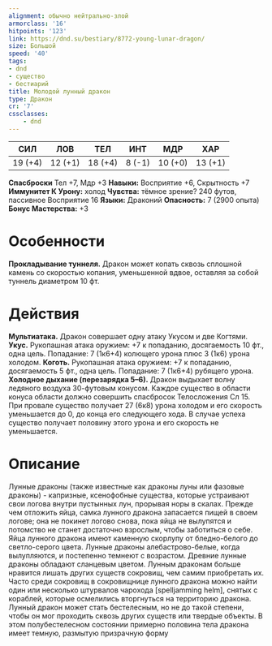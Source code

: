 ```yaml
---
alignment: обычно нейтрально-злой
armorclass: '16'
hitpoints: '123'
link: https://dnd.su/bestiary/8772-young-lunar-dragon/
size: Большой
speed: '40'
tags:
- dnd
- существо
- бестиарий
title: Молодой лунный дракон
type: Дракон
cr: '7'
cssclasses:
    - dnd
---
```



| СИЛ | ЛОВ | ТЕЛ | ИНТ | МДР | ХАР |
|---|---|---|---|---|---|
| 19 (+4) | 12 (+1) | 18 (+4) | 8 (-1) | 10 (+0) | 13 (+1) |
**Спасброски** Тел +7, Мдр +3
**Навыки:** Восприятие +6, Скрытность +7
**Иммунитет К Урону:** холод
**Чувства:** тёмное зрение? 240 футов, пассивное Восприятие 16
**Языки:** Драконий
**Опасность:** 7 (2900 опыта)
**Бонус Мастерства:** +3


# Особенности
**Прокладывание туннеля.** Дракон может копать сквозь сплошной камень со скоростью копания, уменьшенной вдвое, оставляя за собой туннель диаметром 10 фт.


# Действия
**Мультиатака.** Дракон совершает одну атаку Укусом и две Когтями.
**Укус.** Рукопашная атака оружием: +7 к попаданию, досягаемость 10 фт., одна цель. Попадание: 7 (1к6+4) колющего урона плюс 3 (1к6) урона холодом.
**Коготь.** Рукопашная атака оружием: +7 к попаданию, досягаемость 5 фт., одна цель. Попадание: 7 (1к6+4) рубящего урона.
**Холодное дыхание (перезарядка 5–6).** Дракон выдыхает волну ледяного воздуха 30-футовым конусом. Каждое существо в области конуса области должно совершить спасбросок Телосложения Сл 15. При провале существо получает 27 (6к8) урона холодом и его скорость уменьшается до 0, до конца его следующего хода. В случае успеха существо получает половину этого урона и его скорость не уменьшается.


# Описание
Лунные драконы (также известные как драконы луны или фазовые драконы) - капризные, ксенофобные существа, которые устраивают свои логова внутри пустынных лун, прорывая норы в скалах. Прежде чем отложить яйца, самка лунного дракона запасается пищей в своем логове; она не покинет логово снова, пока яйца не вылупятся и потомство не станет достаточно взрослым, чтобы заботиться о себе. Яйца лунного дракона имеют каменную скорлупу от бледно-белого до светло-серого цвета. Лунные драконы алебастрово-белые, когда вылупляются, и постепенно темнеют с возрастом. Древние лунные драконы обладают сланцевым цветом. Лунным драконам больше нравится лишать других существ сокровищ, чем самим приобретать их. Часто среди сокровищ в сокровищнице лунного дракона можно найти один или несколько штурвалов чарохода [spelljamming helm], снятых с кораблей, которые осмелились вторгнуться на территорию дракона. Лунный дракон может стать бестелесным, но не до такой степени, чтобы он мог проходить сквозь других существ или твердые объекты. В этом полубестелесном состоянии примерно половина тела дракона имеет темную, размытую призрачную форму